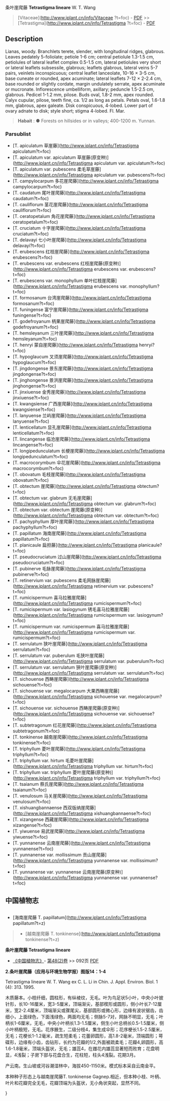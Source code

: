 条叶崖爬藤 **Tetrastigma lineare** W. T. Wang

> [Vitaceae](http://www.iplant.cn/info/Vitaceae ?t=foc) - [PDF](http://iplant.cn/foc/pdf/Vitaceae.pdf) >> [Tetrastigma](http://www.iplant.cn/info/Tetrastigma ?t=foc) - [PDF](http://www.iplant.cn/foc/pdf/Tetrastigma.pdf)

## Description

Lianas, woody. Branchlets terete, slender, with longitudinal ridges, glabrous. Leaves pedately 5-foliolate; petiole 1-6 cm; central petiolule 1.3-1.5 cm, petiolules of lateral leaflet complex 0.5-1.5 cm, lateral petiolules very short or lateral leaflets subsessile, glabrous; leaflets glabrous, lateral veins 5-7 pairs, veinlets inconspicuous; central leaflet lanceolate, 10-16 × 3-5 cm, base cuneate or rounded, apex acuminate; lateral leaflets 7-12 × 2-2.4 cm, base rounded or slightly cordate, margin undulately serrate, apex acuminate or mucronate. Inflorescence umbelliform, axillary; peduncle 1.5-2.5 cm, glabrous. Pedicel 1-1.2 mm, pilose. Buds oval, 1.8-2 mm, apex rounded. Calyx cupular, pilose, teeth fine, ca. 1/2 as long as petals. Petals oval, 1.6-1.8 mm, glabrous, apex galeate. Disk conspicuous, 4-lobed. Lower part of ovary adnate to disk; style short; stigma 4-lobed. Fl. Mar.

> **Habait** : 
>●  Forests on hillsides or in valleys; 400-1200 m. Yunnan.

### Parsublist

* [T.  apiculatum  草崖藤](http://www.iplant.cn/info/Tetrastigma apiculatum?t=foc)
* [T.  apiculatum var. apiculatum  草崖藤(原变种)](http://www.iplant.cn/info/Tetrastigma apiculatum var. apiculatum?t=foc)
* [T.  apiculatum var. pubescens  柔毛草崖藤](http://www.iplant.cn/info/Tetrastigma apiculatum var. pubescens?t=foc)
* [T.  campylocarpum  多花崖爬藤](http://www.iplant.cn/info/Tetrastigma campylocarpum?t=foc)
* [T.  caudatum  尾叶崖爬藤](http://www.iplant.cn/info/Tetrastigma caudatum?t=foc)
* [T.  cauliflorum  茎花崖爬藤](http://www.iplant.cn/info/Tetrastigma cauliflorum?t=foc)
* [T.  ceratopetalum  角花崖爬藤](http://www.iplant.cn/info/Tetrastigma ceratopetalum?t=foc)
* [T.  cruciatum  十字崖爬藤](http://www.iplant.cn/info/Tetrastigma cruciatum?t=foc)
* [T.  delavayi  七小叶崖爬藤](http://www.iplant.cn/info/Tetrastigma delavayi?t=foc)
* [T.  erubescens  红枝崖爬藤](http://www.iplant.cn/info/Tetrastigma erubescens?t=foc)
* [T.  erubescens var. erubescens  红枝崖爬藤(原变种)](http://www.iplant.cn/info/Tetrastigma erubescens var. erubescens?t=foc)
* [T.  erubescens var. monophyllum  单叶红枝崖爬藤](http://www.iplant.cn/info/Tetrastigma erubescens var. monophyllum?t=foc)
* [T.  formosanum  台湾崖爬藤](http://www.iplant.cn/info/Tetrastigma formosanum?t=foc)
* [T.  funingense  富宁崖爬藤](http://www.iplant.cn/info/Tetrastigma funingense?t=foc)
* [T.  godefroyanum  柄果崖爬藤](http://www.iplant.cn/info/Tetrastigma godefroyanum?t=foc)
* [T.  hemsleyanum  三叶崖爬藤](http://www.iplant.cn/info/Tetrastigma hemsleyanum?t=foc)
* [T.  henryi  蒙自崖爬藤](http://www.iplant.cn/info/Tetrastigma henryi?t=foc)
* [T.  hypoglaucum  叉须崖爬藤](http://www.iplant.cn/info/Tetrastigma hypoglaucum?t=foc)
* [T.  jingdongense  景东崖爬藤](http://www.iplant.cn/info/Tetrastigma jingdongense?t=foc)
* [T.  jinghongense  景洪崖爬藤](http://www.iplant.cn/info/Tetrastigma jinghongense?t=foc)
* [T.  jinxiuense  金秀崖爬藤](http://www.iplant.cn/info/Tetrastigma jinxiuense?t=foc)
* [T.  kwangsiense  广西崖爬藤](http://www.iplant.cn/info/Tetrastigma kwangsiense?t=foc)
* [T.  lanyuense  兰屿崖爬藤](http://www.iplant.cn/info/Tetrastigma lanyuense?t=foc)
* [T.  lenticellatum  显孔崖爬藤](http://www.iplant.cn/info/Tetrastigma lenticellatum?t=foc)
* [T.  lincangense  临沧崖爬藤](http://www.iplant.cn/info/Tetrastigma lincangense?t=foc)
* [T.  longipedunculatum  长梗崖爬藤](http://www.iplant.cn/info/Tetrastigma longipedunculatum?t=foc)
* [T.  macrocorymbum  伞花崖爬藤](http://www.iplant.cn/info/Tetrastigma macrocorymbum?t=foc)
* [T.  obovatum  毛枝崖爬藤](http://www.iplant.cn/info/Tetrastigma obovatum?t=foc)
* [T.  obtectum  崖爬藤](http://www.iplant.cn/info/Tetrastigma obtectum?t=foc)
* [T.  obtectum var. glabrum  无毛崖爬藤](http://www.iplant.cn/info/Tetrastigma obtectum var. glabrum?t=foc)
* [T.  obtectum var. obtectum  崖爬藤(原变种)](http://www.iplant.cn/info/Tetrastigma obtectum var. obtectum?t=foc)
* [T.  pachyphyllum  厚叶崖爬藤](http://www.iplant.cn/info/Tetrastigma pachyphyllum?t=foc)
* [T.  papillatum  海南崖爬藤](http://www.iplant.cn/info/Tetrastigma papillatum?t=foc)
* [T.  planicaule  扁担藤](http://www.iplant.cn/info/Tetrastigma planicaule?t=foc)
* [T.  pseudocruciatum  过山崖爬藤](http://www.iplant.cn/info/Tetrastigma pseudocruciatum?t=foc)
* [T.  pubinerve  毛脉崖爬藤](http://www.iplant.cn/info/Tetrastigma pubinerve?t=foc)
* [T.  retinervium var. pubescens  柔毛网脉崖爬藤](http://www.iplant.cn/info/Tetrastigma retinervium var. pubescens?t=foc)
* [T.  rumicispermum  喜马拉雅崖爬藤](http://www.iplant.cn/info/Tetrastigma rumicispermum?t=foc)
* [T.  rumicispermum var. lasiogynum  锈毛喜马拉雅崖爬藤](http://www.iplant.cn/info/Tetrastigma rumicispermum var. lasiogynum?t=foc)
* [T.  rumicispermum var. rumicispermum  喜马拉雅崖爬藤](http://www.iplant.cn/info/Tetrastigma rumicispermum var. rumicispermum?t=foc)
* [T.  serrulatum  狭叶崖爬藤](http://www.iplant.cn/info/Tetrastigma serrulatum?t=foc)
* [T.  serrulatum var. puberulum  毛狭叶崖爬藤](http://www.iplant.cn/info/Tetrastigma serrulatum var. puberulum?t=foc)
* [T.  serrulatum var. serrulatum  狭叶崖爬藤(原变种)](http://www.iplant.cn/info/Tetrastigma serrulatum var. serrulatum?t=foc)
* [T.  sichouense  西畴崖爬藤](http://www.iplant.cn/info/Tetrastigma sichouense?t=foc)
* [T.  sichouense var. megalocarpum  大果西畴崖爬藤](http://www.iplant.cn/info/Tetrastigma sichouense var. megalocarpum?t=foc)
* [T.  sichouense var. sichouense  西畴崖爬藤(原变种)](http://www.iplant.cn/info/Tetrastigma sichouense var. sichouense?t=foc)
* [T.  subtetragonum  红花崖爬藤](http://www.iplant.cn/info/Tetrastigma subtetragonum?t=foc)
* [T.  tonkinense  越南崖爬藤](http://www.iplant.cn/info/Tetrastigma tonkinense?t=foc)
* [T.  triphyllum  菱叶崖爬藤](http://www.iplant.cn/info/Tetrastigma triphyllum?t=foc)
* [T.  triphyllum var. hirtum  毛菱叶崖爬藤](http://www.iplant.cn/info/Tetrastigma triphyllum var. hirtum?t=foc)
* [T.  triphyllum var. triphyllum  菱叶崖爬藤(原变种)](http://www.iplant.cn/info/Tetrastigma triphyllum var. triphyllum?t=foc)
* [T.  tsaianum  蔡氏崖爬藤](http://www.iplant.cn/info/Tetrastigma tsaianum?t=foc)
* [T.  venulosum  马关崖爬藤](http://www.iplant.cn/info/Tetrastigma venulosum?t=foc)
* [T.  xishuangbannaense  西双版纳崖爬藤](http://www.iplant.cn/info/Tetrastigma xishuangbannaense?t=foc)
* [T.  xizangense  西藏崖爬藤](http://www.iplant.cn/info/Tetrastigma xizangense?t=foc)
* [T.  yiwuense  易武崖爬藤](http://www.iplant.cn/info/Tetrastigma yiwuense?t=foc)
* [T.  yunnanense  云南崖爬藤](http://www.iplant.cn/info/Tetrastigma yunnanense?t=foc)
* [T.  yunnanense var. mollissimum  贡山崖爬藤](http://www.iplant.cn/info/Tetrastigma yunnanense var. mollissimum?t=foc)
* [T.  yunnanense var. yunnanense  云南崖爬藤(原变种)](http://www.iplant.cn/info/Tetrastigma yunnanense var. yunnanense?t=foc)

## 中国植物志

## 
* [海南崖爬藤  T.  papillatum](http://www.iplant.cn/info/Tetrastigma papillatum?t=z)
> * [越南崖爬藤  T.  tonkinense](http://www.iplant.cn/info/Tetrastigma tonkinense?t=z)

**条叶崖爬藤 Tetrastigma lineare**

* [《中国植物志》](http://www.iplant.cn/frps)- [第48(2)卷](http://www.iplant.cn/frps/vol/48(2)) >> 092页 [PDF](http://www.iplant.cn/frps/pdf/48(2)/092.pdf)

**2.条叶崖爬藤（应用与环境生物学报）图版14：1-4**

Tetrastigma lineare W. T. Wang ex C. L. Li in Chin. J. Appl. Environ. Biol. 1 (4): 313. 1995.

木质藤本。小枝纤细，圆柱形，有纵棱纹，无毛。叶为鸟足状5小叶，中央小叶披针形，长10-16厘米，宽3-5厘米，顶端渐尖，基部楔形或圆形，侧小叶长7-12厘米，宽2-2.4厘米，顶端渐尖或骤尾尖，基部圆形或微心形，边缘有波状锯齿，齿细小，上面绿色，下面浅绿色，两面均无毛；侧脉5-7对，网脉不明显，无毛；叶柄长1-6厘米，无毛，中央小叶柄长1.3-1.5厘米，侧生小叶总柄长0.5-1.5厘米，侧小叶柄极短，无毛。花序腋生，二级分枝4，集生成伞形；花序梗长1.5-2.5厘米，无毛；花梗长1-1.2毫米，疏生短柔毛；花蕾卵圆形，高1.8-2毫米，顶端圆形；萼碟形，边缘有小齿，齿钻形，长约为花瓣的1/2,外面被疏柔毛；花瓣4,卵圆形，高1.6-1.8毫米，顶端头盔状，无毛；雄蕊4，在雌花内雄蕊显著短而败育；花盘明显，4浅裂；子房下部与花盘合生，花柱短，柱头4浅裂。花期3月。

产云南。生山坡或河谷潮湿林中，海拔450-1150米。模式标本采自云南金平。

本种种子形态上与越南崖爬藤T. tonkinense Gagnep.相近，但本种小枝、叶柄、叶片和花瓣完全无毛，花瓣顶端为头盔状，无小角状突起，显然不同。

}